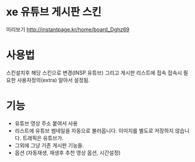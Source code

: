xe 유튜브 게시판 스킨
====================

미리보기 <http://instantpage.kr/home/board_Dghz69>


# 사용법
스킨설치후 해당 스킨으로 변경(INSP 유튜브) 그리고 게시판 리스트에 접속 접속시 필요한 사용자정의(extra) 알아서 설정됨.

# 기능
- 유튜브 영상 주소 붙여서 사용
- 리스트에 유튜브 썸네일을 자동으로 불러옵니다. 이미지를 별도로 저장하지 않습니다. 트래픽은 유튜브가.
- 그외에 그냥 기존 게시판 기능들.
- 옵션 (자동재생, 재생후 추천 영상 옵션, 시간설정)